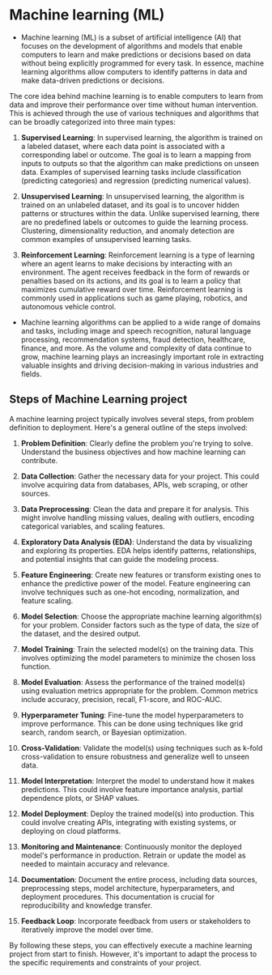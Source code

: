 #  Machine learning (ML)
* Machine learning (ML) is a subset of artificial intelligence (AI) that focuses on the development of algorithms and models that enable computers to learn and make predictions or decisions based on data without being explicitly programmed for every task. In essence, machine learning algorithms allow computers to identify patterns in data and make data-driven predictions or decisions.

The core idea behind machine learning is to enable computers to learn from data and improve their performance over time without human intervention. This is achieved through the use of various techniques and algorithms that can be broadly categorized into three main types:

1. **Supervised Learning**: In supervised learning, the algorithm is trained on a labeled dataset, where each data point is associated with a corresponding label or outcome. The goal is to learn a mapping from inputs to outputs so that the algorithm can make predictions on unseen data. Examples of supervised learning tasks include classification (predicting categories) and regression (predicting numerical values).

2. **Unsupervised Learning**: In unsupervised learning, the algorithm is trained on an unlabeled dataset, and its goal is to uncover hidden patterns or structures within the data. Unlike supervised learning, there are no predefined labels or outcomes to guide the learning process. Clustering, dimensionality reduction, and anomaly detection are common examples of unsupervised learning tasks.

3. **Reinforcement Learning**: Reinforcement learning is a type of learning where an agent learns to make decisions by interacting with an environment. The agent receives feedback in the form of rewards or penalties based on its actions, and its goal is to learn a policy that maximizes cumulative reward over time. Reinforcement learning is commonly used in applications such as game playing, robotics, and autonomous vehicle control.

* Machine learning algorithms can be applied to a wide range of domains and tasks, including image and speech recognition, natural language processing, recommendation systems, fraud detection, healthcare, finance, and more. As the volume and complexity of data continue to grow, machine learning plays an increasingly important role in extracting valuable insights and driving decision-making in various industries and fields.

## Steps of Machine Learning project
A machine learning project typically involves several steps, from problem definition to deployment. Here's a general outline of the steps involved:

1. **Problem Definition**: Clearly define the problem you're trying to solve. Understand the business objectives and how machine learning can contribute.

2. **Data Collection**: Gather the necessary data for your project. This could involve acquiring data from databases, APIs, web scraping, or other sources.

3. **Data Preprocessing**: Clean the data and prepare it for analysis. This might involve handling missing values, dealing with outliers, encoding categorical variables, and scaling features.

4. **Exploratory Data Analysis (EDA)**: Understand the data by visualizing and exploring its properties. EDA helps identify patterns, relationships, and potential insights that can guide the modeling process.

5. **Feature Engineering**: Create new features or transform existing ones to enhance the predictive power of the model. Feature engineering can involve techniques such as one-hot encoding, normalization, and feature scaling.

6. **Model Selection**: Choose the appropriate machine learning algorithm(s) for your problem. Consider factors such as the type of data, the size of the dataset, and the desired output.

7. **Model Training**: Train the selected model(s) on the training data. This involves optimizing the model parameters to minimize the chosen loss function.

8. **Model Evaluation**: Assess the performance of the trained model(s) using evaluation metrics appropriate for the problem. Common metrics include accuracy, precision, recall, F1-score, and ROC-AUC.

9. **Hyperparameter Tuning**: Fine-tune the model hyperparameters to improve performance. This can be done using techniques like grid search, random search, or Bayesian optimization.

10. **Cross-Validation**: Validate the model(s) using techniques such as k-fold cross-validation to ensure robustness and generalize well to unseen data.

11. **Model Interpretation**: Interpret the model to understand how it makes predictions. This could involve feature importance analysis, partial dependence plots, or SHAP values.

12. **Model Deployment**: Deploy the trained model(s) into production. This could involve creating APIs, integrating with existing systems, or deploying on cloud platforms.

13. **Monitoring and Maintenance**: Continuously monitor the deployed model's performance in production. Retrain or update the model as needed to maintain accuracy and relevance.

14. **Documentation**: Document the entire process, including data sources, preprocessing steps, model architecture, hyperparameters, and deployment procedures. This documentation is crucial for reproducibility and knowledge transfer.

15. **Feedback Loop**: Incorporate feedback from users or stakeholders to iteratively improve the model over time.

By following these steps, you can effectively execute a machine learning project from start to finish. However, it's important to adapt the process to the specific requirements and constraints of your project.
